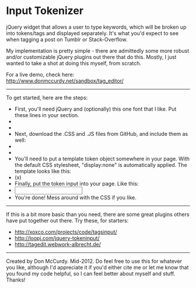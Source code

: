 Input Tokenizer
===============

jQuery widget that allows a user to type keywords, which will be broken up into tokens/tags and displayed separately. It's what you'd expect to see when tagging a post on Tumblr or Stack-Overflow.

My implementation is pretty simple - there are admittedly some more robust and/or customizable jQuery plugins out there that do this. Mostly, I just wanted to take a shot at doing this myself, from scratch.

For a live demo, check here: http://www.donmccurdy.net/sandbox/tag_editor/

- - -

To get started, here are the steps:

* First, you'll need jQuery and (optionally) this one font that I like. Put these lines in your <head></head> section.
*    <link href='http://fonts.googleapis.com/css?family=Quicksand:300,400' rel='stylesheet' type='text/css'>
*    <script type="text/javascript" src="https://ajax.googleapis.com/ajax/libs/jquery/1.7.2/jquery.min.js" ></script>
* Next, download the .CSS and .JS files from GitHub, and include them as well:
*    <link rel="stylesheet" type="text/css" href="style.css" />
*    <script type="text/javascript" src="scripts.js"></script>
* You'll need to put a template token object somewhere in your page. With the default CSS stylesheet, "display:none" is automatically applied. The template looks like this:
*    <div class="token" id="tokenTemplate">
		    <span class="tokenLabel"></span>
		    <span class="tokenRemove" onclick="removeToken($(this));">(x)</span>
		</div>
* Finally, put the token input into your page. Like this:
*    <div class="inputWrapper" id="myTokenField">
			<div class="tokenList"></div>
			<input type="text" class="tokenInput" id="myTokenInput" />
		</div>
* You're done! Mess around with the CSS if you like.

- - -

If this is a bit more basic than you need, there are some great plugins others have put together out there. Try these, for starters:

* http://xoxco.com/projects/code/tagsinput/
* http://loopj.com/jquery-tokeninput/
* http://tagedit.webwork-albrecht.de/

- - -

Created by Don McCurdy. Mid-2012. Do feel free to use this for whatever you like, although I'd appreciate it if you'd either cite me or let me know that you found my code helpful, so I can feel better about myself and stuff. Thanks! 